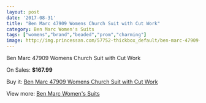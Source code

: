 ```yaml
---
layout: post
date: '2017-08-31'
title: "Ben Marc 47909 Womens Church Suit with Cut Work"
category: Ben Marc Women's Suits
tags: ["womens","brand","beaded","prom","charming"]
image: http://img.princessan.com/57752-thickbox_default/ben-marc-47909-womens-church-suit-with-cut-work.jpg
---
```

Ben Marc 47909 Womens Church Suit with Cut Work

On Sales: **$167.99**
<a href="https://www.princessan.com/en/ben-marc-women-s-suits/25547-ben-marc-47909-womens-church-suit-with-cut-work.html"><amp-img layout="responsive" width="600" height="600" src="//img.princessan.com/57752-thickbox_default/ben-marc-47909-womens-church-suit-with-cut-work.jpg" alt="Ben Marc 47909 Womens Church Suit with Cut Work 0" /></a>
<a href="https://www.princessan.com/en/ben-marc-women-s-suits/25547-ben-marc-47909-womens-church-suit-with-cut-work.html"><amp-img layout="responsive" width="600" height="600" src="//img.princessan.com/57753-thickbox_default/ben-marc-47909-womens-church-suit-with-cut-work.jpg" alt="Ben Marc 47909 Womens Church Suit with Cut Work 1" /></a>

Buy it: [Ben Marc 47909 Womens Church Suit with Cut Work](https://www.princessan.com/en/ben-marc-women-s-suits/25547-ben-marc-47909-womens-church-suit-with-cut-work.html "Ben Marc 47909 Womens Church Suit with Cut Work")

View more: [Ben Marc Women's Suits](https://www.princessan.com/en/217-ben-marc-women-s-suits "Ben Marc Women's Suits")